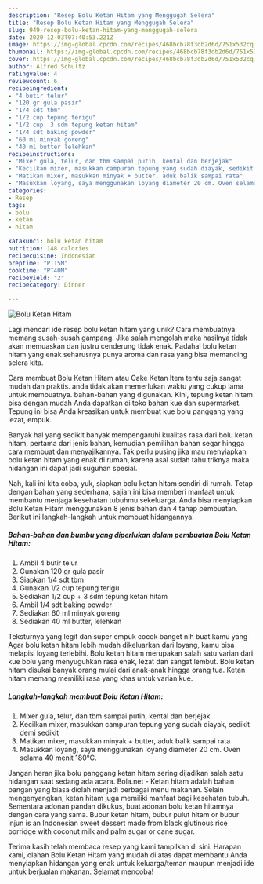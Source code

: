 ```yaml
---
description: "Resep Bolu Ketan Hitam yang Menggugah Selera"
title: "Resep Bolu Ketan Hitam yang Menggugah Selera"
slug: 949-resep-bolu-ketan-hitam-yang-menggugah-selera
date: 2020-12-03T07:40:53.221Z
image: https://img-global.cpcdn.com/recipes/468bcb78f3db2d6d/751x532cq70/bolu-ketan-hitam-foto-resep-utama.jpg
thumbnail: https://img-global.cpcdn.com/recipes/468bcb78f3db2d6d/751x532cq70/bolu-ketan-hitam-foto-resep-utama.jpg
cover: https://img-global.cpcdn.com/recipes/468bcb78f3db2d6d/751x532cq70/bolu-ketan-hitam-foto-resep-utama.jpg
author: Alfred Schultz
ratingvalue: 4
reviewcount: 6
recipeingredient:
- "4 butir telur"
- "120 gr gula pasir"
- "1/4 sdt tbm"
- "1/2 cup tepung terigu"
- "1/2 cup  3 sdm tepung ketan hitam"
- "1/4 sdt baking powder"
- "60 ml minyak goreng"
- "40 ml butter lelehkan"
recipeinstructions:
- "Mixer gula, telur, dan tbm sampai putih, kental dan berjejak"
- "Kecilkan mixer, masukkan campuran tepung yang sudah diayak, sedikit demi sedikit"
- "Matikan mixer, masukkan minyak + butter, aduk balik sampai rata"
- "Masukkan loyang, saya menggunakan loyang diameter 20 cm. Oven selama 40 menit 180°C."
categories:
- Resep
tags:
- bolu
- ketan
- hitam

katakunci: bolu ketan hitam 
nutrition: 148 calories
recipecuisine: Indonesian
preptime: "PT15M"
cooktime: "PT40M"
recipeyield: "2"
recipecategory: Dinner

---
```



![Bolu Ketan Hitam](https://img-global.cpcdn.com/recipes/468bcb78f3db2d6d/751x532cq70/bolu-ketan-hitam-foto-resep-utama.jpg)

Lagi mencari ide resep bolu ketan hitam yang unik? Cara membuatnya memang susah-susah gampang. Jika salah mengolah maka hasilnya tidak akan memuaskan dan justru cenderung tidak enak. Padahal bolu ketan hitam yang enak seharusnya punya aroma dan rasa yang bisa memancing selera kita.

Cara membuat Bolu Ketan Hitam atau Cake Ketan Item tentu saja sangat mudah dan praktis. anda tidak akan memerlukan waktu yang cukup lama untuk membuatnya. bahan-bahan yang digunakan. Kini, tepung ketan hitam bisa dengan mudah Anda dapatkan di toko bahan kue dan supermarket. Tepung ini bisa Anda kreasikan untuk membuat kue bolu panggang yang lezat, empuk.

Banyak hal yang sedikit banyak mempengaruhi kualitas rasa dari bolu ketan hitam, pertama dari jenis bahan, kemudian pemilihan bahan segar hingga cara membuat dan menyajikannya. Tak perlu pusing jika mau menyiapkan bolu ketan hitam yang enak di rumah, karena asal sudah tahu triknya maka hidangan ini dapat jadi suguhan spesial.


Nah, kali ini kita coba, yuk, siapkan bolu ketan hitam sendiri di rumah. Tetap dengan bahan yang sederhana, sajian ini bisa memberi manfaat untuk membantu menjaga kesehatan tubuhmu sekeluarga. Anda bisa menyiapkan Bolu Ketan Hitam menggunakan 8 jenis bahan dan 4 tahap pembuatan. Berikut ini langkah-langkah untuk membuat hidangannya.

<!--inarticleads1-->

##### Bahan-bahan dan bumbu yang diperlukan dalam pembuatan Bolu Ketan Hitam:

1. Ambil 4 butir telur
1. Gunakan 120 gr gula pasir
1. Siapkan 1/4 sdt tbm
1. Gunakan 1/2 cup tepung terigu
1. Sediakan 1/2 cup + 3 sdm tepung ketan hitam
1. Ambil 1/4 sdt baking powder
1. Sediakan 60 ml minyak goreng
1. Sediakan 40 ml butter, lelehkan


Teksturnya yang legit dan super empuk cocok banget nih buat kamu yang Agar bolu ketan hitam lebih mudah dikeluarkan dari loyang, kamu bisa melapisi loyang terlebihi. Bolu ketan hitam merupakan salah satu varian dari kue bolu yang menyuguhkan rasa enak, lezat dan sangat lembut. Bolu ketan hitam disukai banyak orang mulai dari anak-anak hingga orang tua. Ketan hitam memang memiliki rasa yang khas untuk varian kue. 

<!--inarticleads2-->

##### Langkah-langkah membuat Bolu Ketan Hitam:

1. Mixer gula, telur, dan tbm sampai putih, kental dan berjejak
1. Kecilkan mixer, masukkan campuran tepung yang sudah diayak, sedikit demi sedikit
1. Matikan mixer, masukkan minyak + butter, aduk balik sampai rata
1. Masukkan loyang, saya menggunakan loyang diameter 20 cm. Oven selama 40 menit 180°C.


Jangan heran jika bolu panggang ketan hitam sering dijadikan salah satu hidangan saat sedang ada acara. Bola.net - Ketan hitam adalah bahan pangan yang biasa diolah menjadi berbagai menu makanan. Selain mengenyangkan, ketan hitam juga memiliki manfaat bagi kesehatan tubuh. Sementara adonan pandan dikukus, buat adonan bolu ketan hitamnya dengan cara yang sama. Bubur ketan hitam, bubur pulut hitam or bubur injun is an Indonesian sweet dessert made from black glutinous rice porridge with coconut milk and palm sugar or cane sugar. 

Terima kasih telah membaca resep yang kami tampilkan di sini. Harapan kami, olahan Bolu Ketan Hitam yang mudah di atas dapat membantu Anda menyiapkan hidangan yang enak untuk keluarga/teman maupun menjadi ide untuk berjualan makanan. Selamat mencoba!

